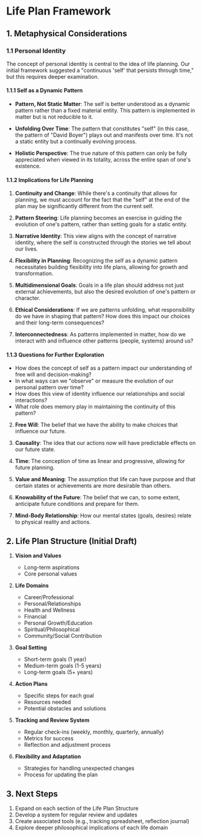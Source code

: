 # Life Plan Framework

## 1. Metaphysical Considerations

### 1.1 Personal Identity

The concept of personal identity is central to the idea of life planning. Our initial framework suggested a "continuous 'self' that persists through time," but this requires deeper examination.

#### 1.1.1 Self as a Dynamic Pattern

- **Pattern, Not Static Matter**: The self is better understood as a dynamic pattern rather than a fixed material entity. This pattern is implemented in matter but is not reducible to it.

- **Unfolding Over Time**: The pattern that constitutes "self" (in this case, the pattern of "David Boyer") plays out and manifests over time. It's not a static entity but a continually evolving process.

- **Holistic Perspective**: The true nature of this pattern can only be fully appreciated when viewed in its totality, across the entire span of one's existence.

#### 1.1.2 Implications for Life Planning

1. **Continuity and Change**: While there's a continuity that allows for planning, we must account for the fact that the "self" at the end of the plan may be significantly different from the current self.

2. **Pattern Steering**: Life planning becomes an exercise in guiding the evolution of one's pattern, rather than setting goals for a static entity.

3. **Narrative Identity**: This view aligns with the concept of narrative identity, where the self is constructed through the stories we tell about our lives.

4. **Flexibility in Planning**: Recognizing the self as a dynamic pattern necessitates building flexibility into life plans, allowing for growth and transformation.

5. **Multidimensional Goals**: Goals in a life plan should address not just external achievements, but also the desired evolution of one's pattern or character.

6. **Ethical Considerations**: If we are patterns unfolding, what responsibility do we have in shaping that pattern? How does this impact our choices and their long-term consequences?

7. **Interconnectedness**: As patterns implemented in matter, how do we interact with and influence other patterns (people, systems) around us?

#### 1.1.3 Questions for Further Exploration

- How does the concept of self as a pattern impact our understanding of free will and decision-making?
- In what ways can we "observe" or measure the evolution of our personal pattern over time?
- How does this view of identity influence our relationships and social interactions?
- What role does memory play in maintaining the continuity of this pattern?

2. **Free Will**: The belief that we have the ability to make choices that influence our future.

3. **Causality**: The idea that our actions now will have predictable effects on our future state.

4. **Time**: The conception of time as linear and progressive, allowing for future planning.

5. **Value and Meaning**: The assumption that life can have purpose and that certain states or achievements are more desirable than others.

6. **Knowability of the Future**: The belief that we can, to some extent, anticipate future conditions and prepare for them.

7. **Mind-Body Relationship**: How our mental states (goals, desires) relate to physical reality and actions.

## 2. Life Plan Structure (Initial Draft)

1. **Vision and Values**
   - Long-term aspirations
   - Core personal values

2. **Life Domains**
   - Career/Professional
   - Personal/Relationships
   - Health and Wellness
   - Financial
   - Personal Growth/Education
   - Spiritual/Philosophical
   - Community/Social Contribution

3. **Goal Setting**
   - Short-term goals (1 year)
   - Medium-term goals (1-5 years)
   - Long-term goals (5+ years)

4. **Action Plans**
   - Specific steps for each goal
   - Resources needed
   - Potential obstacles and solutions

5. **Tracking and Review System**
   - Regular check-ins (weekly, monthly, quarterly, annually)
   - Metrics for success
   - Reflection and adjustment process

6. **Flexibility and Adaptation**
   - Strategies for handling unexpected changes
   - Process for updating the plan

## 3. Next Steps

1. Expand on each section of the Life Plan Structure
2. Develop a system for regular review and updates
3. Create associated tools (e.g., tracking spreadsheet, reflection journal)
4. Explore deeper philosophical implications of each life domain